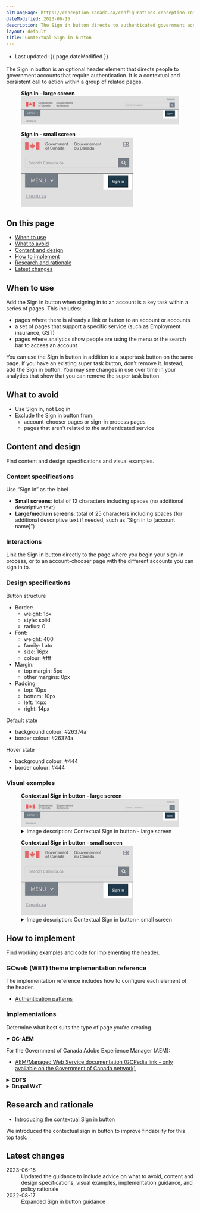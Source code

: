 ```yaml
---
altLangPage: https://conception.canada.ca/configurations-conception-communes/connexion-contextuel.html
dateModified: 2023-06-15
description: The Sign in button directs to authenticated government accounts. It's a persistent call to action in a group of related pages.
layout: default
title: Contextual Sign in button
---
```

<div class="row">
	<div class="col-md-12 pull-left">
		<ul class="list-inline small mrgn-bttm-sm" style="line-height:1.65em" id="list-inline-desktop-only">
			<li class="mrgn-rght-lg"> Last updated: {{ page.dateModified }}</li>
		</ul>
	</div>
</div>
<p>The Sign in button is an optional header element that directs people to government accounts that require authentication. It is a contextual and persistent call to action within a group of related pages.</p>
<div class="pattern-demo">
  <figure class="mrgn-bttm-lg">
    <figcaption><b>Sign in - large screen</b></figcaption>
    <img src="../../images/01-sign-in-desktop-en.png" class="img-responsive brdr" alt="Sign in header for large screens">
  </figure>
  <figure class="mrgn-bttm-lg">
    <figcaption><b>Sign in - small screen</b></figcaption>
    <img src="../../images/01-sign-in-mobile-en.png" class="img-responsive brdr" alt="Sign in header for small screens">
  </figure>
</div>
</section>
<section>
	<h2>On this page</h2>
	<ul>
		<li><a href="#when">When to use</a></li>
		<li><a href="#avoid">What to avoid</a></li>
		<li><a href="#content">Content and design</a></li>
		<li><a href="#how">How to implement</a></li>
		<li><a href="#research">Research and rationale</a></li>
		<li><a href="#latest">Latest changes</a></li>
	</ul>
</section>
<section>
	<h2 id="when">When to use</h2>
	<p>Add the Sign in button when signing in to an account is a key task within a series of pages. This includes:</p>
	<ul>
		<li>pages where there is already a link or button to an account or accounts</li>
		<li>a set of pages that support a specific service (such as Employment insurance, GST)</li>
		<li>pages where analytics show people are using the menu or the search bar to access an account</li>
	</ul>
	<p>You can use the Sign in button in addition to a supertask button on the same page. If you have an existing super task button, don't remove it. Instead, add the Sign in button. You may see changes in use over time in your analytics that show that you can remove the super task button.</p>
</section>
<section>
	<h2 id="avoid">What to avoid</h2>
	<ul>
		<li>Use Sign in, not Log in</li>
		<li>Exclude the Sign in button from:
			<ul>
				<li>account-chooser pages or sign-in process pages</li>
				<li>pages that aren't related to the authenticated service</li>
			</ul>
		</li>
	</ul>
</section>
<section>
	<h2 id="content">Content and design</h2>
	<p>Find content and design specifications and visual examples.</p>
	<h3>Content specifications</h3>
	<p>Use “Sign in” as the label</p>
  <ul>
    <li><b>Small screens</b>: total of 12 characters including spaces (no additional descriptive text)</li>
    <li><b>Large/medium screens</b>: total of 25 characters including spaces (for additional descriptive text if needed, such as “Sign in to [account name]”)</li>
  </ul>
</section>
<section>
	<h3>Interactions</h3>
	<p>Link the Sign in button directly to the page where you begin your sign-in process, or to an account-chooser page with the different accounts you can sign in to.</p>
	<h3>Design specifications</h3>
	<p>Button structure</p>
	<ul>
		<li>Border:
			<ul>
				<li>weight: 1px</li>
				<li>style: solid</li>
				<li>radius: 0</li>
			</ul>
		</li>
		<li>Font:
			<ul>
				<li>weight: 400</li>
				<li>family: Lato</li>
				<li>size: 16px</li>
				<li>colour: #fff</li>
			</ul>
		</li>
		<li>Margin:
			<ul>
				<li>top margin: 5px</li>
				<li>other margins: 0px</li>
			</ul>
		</li>
		<li>Padding:
			<ul>
				<li>top: 10px</li>
				<li>bottom: 10px</li>
				<li>left: 14px</li>
				<li>right: 14px</li>
			</ul>
		</li>
	</ul>
	<p>Default state</p>
	<ul>
		<li>background colour: #26374a</li>
		<li>border colour: #26374a</li>
	</ul>
	<p>Hover state</p>
	<ul>
		<li>background colour: #444</li>
		<li>border colour: #444</li>
	</ul>
	<h3> Visual examples</h3>
	<div class="pattern-demo mrgn-tp-lg">
		<figure>
			<figcaption><b>Contextual Sign in button - large screen</b></figcaption>
			<img src="../../images/01-sign-in-desktop-en.png" class="img-responsive brdr" alt="Sign in header for large screens">
			<details class="mrgn-tp-md">
				<summary class="wb-toggle small" data-toggle="{&quot;print&quot;:&quot;on&quot;}">Image description: Contextual Sign in button - large screen</summary>
				<p class="mrgn-tp-lg">Standard header of an English Canada.ca page with the Sign in button highlighted</p>
			</details>
		</figure>
	</div>
	<div class="pattern-demo mrgn-tp-lg">
		<figure>
			<figcaption><b>Contextual Sign in button - small screen</b></figcaption>
			<img src="../../images/01-sign-in-mobile-en.png" class="img-responsive brdr" alt="Sign in header for small screens">
			<details class="mrgn-tp-md">
				<summary class="wb-toggle small" data-toggle="{&quot;print&quot;:&quot;on&quot;}">Image description: Contextual Sign in button - small screen</summary>
				<p class="mrgn-tp-lg">Standard header of an English Canada.ca page with the Sign in button highlighted</p>
			</details>
		</figure>
	</div>
</section>
<section>
	<h2 id="how">How to implement</h2>
	<p>Find working examples and code for implementing the header.</p>
	<h3>GCweb (WET) theme implementation reference</h3>
	<p>The implementation reference includes how to configure each element of the header.</p>
	<ul>
		<li><a href="https://wet-boew.github.io/GCWeb/sites/authentication/authentication-en.html">Authentication patterns</a></li>
	</ul>
	<h3>Implementations</h3>
	<p>Determine what best suits the type of page you're creating.</p>
	<div class="row">
		<div class="col-md-8">
			<div class="wb-tabs mrgn-tp-lg">
				<div class="tabpanels">
				<details id="004" open="open">
					<summary><strong>GC-AEM</strong></summary>
					<p class="mrgn-tp-lg">For the Government of Canada Adobe Experience Manager (AEM):</p>
					<ul>
						<li><a href="https://www.gcpedia.gc.ca/wiki/AEM_GC-specific_Documentation_6.5">AEM/Managed Web Service documentation (GCPedia link - only available on the Government of Canada network)</a></li>
					</ul>
				</details>
				<details id="005">
					<summary><strong>CDTS</strong></summary>
					<p class="mrgn-tp-lg">For the Centrally Deployed Templates Solution (CDTS):</p>
					<ul>
						<li><a href="https://cenw-wscoe.github.io/sgdc-cdts/docs/index-en.html">CDTS documentation</a></li>
					</ul>
				</details>
				<details id="006">
					<summary><strong>Drupal WxT</strong></summary>
					<p class="mrgn-tp-lg">For Drupal WxT:</p>
					<ul>
						<li><a href="https://drupalwxt.github.io/en/">Drupal WxT documentation</a></li>
					</ul>
				</details>
				</div>
			</div>
		</div>
	</div>
</section>
<section>
	<h2 id="research">Research and rationale</h2>
	<ul>
		<li><a href="https://blog.canada.ca/2022/09/23/introducing-contextual-sign-in-button">Introducing the contextual Sign in button</a></li>
	</ul>
	<p>We introduced the contextual sign in button to improve findability for this top task.</p>
</section>
<section>
	<h2 id="latest">Latest changes</h2>
	<dl class="dl-horizontal">
		<dt>
			<time>2023-06-15</time>
		</dt>
		<dd>Updated the guidance to include advice on what to avoid, content and design specifications, visual examples, implementation guidance, and policy rationale</dd>
		<dt>
			<time>2022-08-17</time>
		</dt>
		<dd>Expanded Sign in button guidance</dd>
	</dl>
</section>
